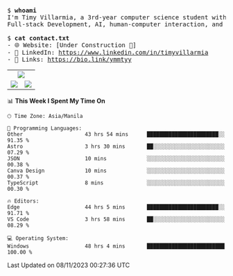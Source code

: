 <pre>
$ <strong>whoami</strong>
I'm Timy Villarmia, a 3rd-year computer science student with a wide range of interests 
Full-stack Development, AI, human-computer interaction, and everything in between.
  
$ <strong>cat contact.txt</strong>
- 🌐 Website: [Under Construction 🚧]
- 💼 LinkedIn: <a href="https://www.linkedin.com/in/timyvillarmia">https://www.linkedin.com/in/timyvillarmia</a>  
- 🔗 Links: <a href="https://bio.link/ymmtyy">https://bio.link/ymmtyy</a>  
</pre>

<table align="center" width="100%"> 
  <tr> 
    <td align="center" colspan="2"> 
     <img src="https://github-profile-summary-cards.vercel.app/api/cards/profile-details?username=TimyVillarmia&theme=dark"/>
    </td> 
  </tr> 
   <tr> 
    <td align="center"> 
       <img src="https://github-readme-stats.vercel.app/api?username=TimyVillarmia&show_icons=true&theme=dark" />
    </td> 
    <td align="center">
      <img src="https://github-readme-stats.vercel.app/api/top-langs/?username=TimyVillarmia&layout=compact&count_private=true&theme=dark"/>
    </td> 
   </tr> 
</table>

<!--START_SECTION:waka-->
📊 **This Week I Spent My Time On** 

```text
🕑︎ Time Zone: Asia/Manila

💬 Programming Languages: 
Other                    43 hrs 54 mins      ███████████████████████░░   91.35 % 
Astro                    3 hrs 30 mins       ██░░░░░░░░░░░░░░░░░░░░░░░   07.29 % 
JSON                     10 mins             ░░░░░░░░░░░░░░░░░░░░░░░░░   00.38 % 
Canva Design             10 mins             ░░░░░░░░░░░░░░░░░░░░░░░░░   00.37 % 
TypeScript               8 mins              ░░░░░░░░░░░░░░░░░░░░░░░░░   00.30 % 

🔥 Editors: 
Edge                     44 hrs 5 mins       ███████████████████████░░   91.71 % 
VS Code                  3 hrs 58 mins       ██░░░░░░░░░░░░░░░░░░░░░░░   08.29 % 

💻 Operating System: 
Windows                  48 hrs 4 mins       █████████████████████████   100.00 % 
```


 Last Updated on 08/11/2023 00:27:36 UTC
<!--END_SECTION:waka--> 




                                                                                                           
                                                               
                                                                                                     

